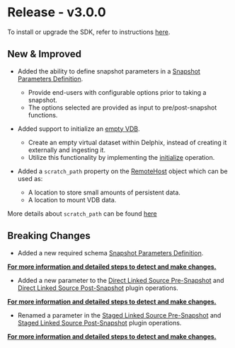 # Release - v3.0.0

To install or upgrade the SDK, refer to instructions [here](/Getting_Started.md#installation).

## New & Improved
* Added the ability to define snapshot parameters in a [Snapshot Parameters Definition](/References/Schemas_and_Autogenerated_Classes.md#snapshotparametersdefinition-schema).
	* Provide end-users with configurable options prior to taking a snapshot.
	* The options selected are provided as input to pre/post-snapshot functions.

* Added support to initialize an [empty VDB](/References/Glossary#empty-vdb).
	* Create an empty virtual dataset within Delphix, instead of creating it externally and ingesting it.
	* Utilize this functionality by implementing the [initialize](/References/Plugin_Operations#virtual-source-initialize) operation.

* Added a `scratch_path` property on the [RemoteHost](/References/Classes/#remotehost) object which can be used as:
	* A location to store small amounts of persistent data.
	* A location to mount VDB data.

More details about `scratch_path` can be found [here](/Best_Practices/Scratch_Paths.md)

## Breaking Changes

* Added a new required schema [Snapshot Parameters Definition](/References/Schemas_and_Autogenerated_Classes.md#snapshotparametersdefinition-schema).

[**For more information and detailed steps to detect and make changes.**](/Release_Notes/3.0.0/3.0.0_Breaking_Changes#new-required-schema)

* Added a new parameter to the [Direct Linked Source Pre-Snapshot](/References/Plugin_Operations/#direct-linked-source-pre-snapshot) and [Direct Linked Source Post-Snapshot](/References/Plugin_Operations/#direct-linked-source-pre-snapshot) plugin operations.

[**For more information and detailed steps to detect and make changes.**](/Release_Notes/3.0.0/3.0.0_Breaking_Changes#new-parameter-in-direct-prepost-snapshot-functions)

* Renamed a parameter in the [Staged Linked Source Pre-Snapshot](/References/Plugin_Operations/#staged-linked-source-pre-snapshot) and [Staged Linked Source Post-Snapshot](/References/Plugin_Operations/#staged-linked-source-post-snapshot) plugin operations.

[**For more information and detailed steps to detect and make changes.**](/Release_Notes/3.0.0/3.0.0_Breaking_Changes#parameter-renamed-in-staged-prepost-snapshot-functions)

